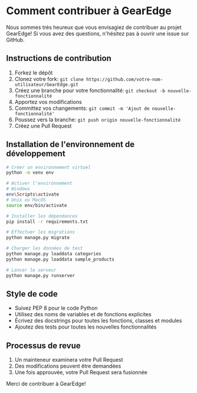 # Comment contribuer à GearEdge

Nous sommes très heureux que vous envisagiez de contribuer au projet GearEdge! Si vous avez des questions, n'hésitez pas à ouvrir une issue sur GitHub.

## Instructions de contribution

1. Forkez le dépôt
2. Clonez votre fork: `git clone https://github.com/votre-nom-utilisateur/GearEdge.git`
3. Créez une branche pour votre fonctionnalité: `git checkout -b nouvelle-fonctionnalité`
4. Apportez vos modifications
5. Committez vos changements: `git commit -m 'Ajout de nouvelle-fonctionnalité'`
6. Poussez vers la branche: `git push origin nouvelle-fonctionnalité`
7. Créez une Pull Request

## Installation de l'environnement de développement

```bash
# Créer un environnement virtuel
python -m venv env

# Activer l'environnement
# Windows
env\Scripts\activate
# Unix ou MacOS
source env/bin/activate

# Installer les dépendances
pip install -r requirements.txt

# Effectuer les migrations
python manage.py migrate

# Charger les données de test
python manage.py loaddata categories
python manage.py loaddata sample_products

# Lancer le serveur
python manage.py runserver
```

## Style de code

- Suivez PEP 8 pour le code Python
- Utilisez des noms de variables et de fonctions explicites
- Écrivez des docstrings pour toutes les fonctions, classes et modules
- Ajoutez des tests pour toutes les nouvelles fonctionnalités

## Processus de revue

1. Un mainteneur examinera votre Pull Request
2. Des modifications peuvent être demandées
3. Une fois approuvée, votre Pull Request sera fusionnée

Merci de contribuer à GearEdge!
